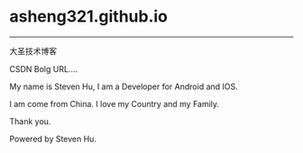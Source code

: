 # asheng321.github.io

---------------


大圣技术博客

CSDN Bolg URL....

My name is Steven Hu, I am a Developer for Android and IOS.

I am come from China. I love my Country and my Family.

Thank you.

Powered by Steven Hu.

